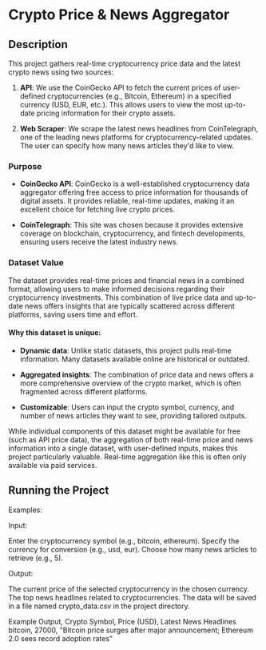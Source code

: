 # Crypto Price & News Aggregator

## Description

This project gathers real-time cryptocurrency price data and the latest crypto news using two sources:

1. **API**: We use the CoinGecko API to fetch the current prices of user-defined cryptocurrencies (e.g., Bitcoin, Ethereum) in a specified currency (USD, EUR, etc.). This allows users to view the most up-to-date pricing information for their crypto assets.
   
2. **Web Scraper**: We scrape the latest news headlines from CoinTelegraph, one of the leading news platforms for cryptocurrency-related updates. The user can specify how many news articles they'd like to view.

### Purpose

- **CoinGecko API**: CoinGecko is a well-established cryptocurrency data aggregator offering free access to price information for thousands of digital assets. It provides reliable, real-time updates, making it an excellent choice for fetching live crypto prices.
  
- **CoinTelegraph**: This site was chosen because it provides extensive coverage on blockchain, cryptocurrency, and fintech developments, ensuring users receive the latest industry news.

### Dataset Value

The dataset provides real-time prices and financial news in a combined format, allowing users to make informed decisions regarding their cryptocurrency investments. This combination of live price data and up-to-date news offers insights that are typically scattered across different platforms, saving users time and effort.

#### Why this dataset is unique:

- **Dynamic data**: Unlike static datasets, this project pulls real-time information. Many datasets available online are historical or outdated.
  
- **Aggregated insights**: The combination of price data and news offers a more comprehensive overview of the crypto market, which is often fragmented across different platforms.
  
- **Customizable**: Users can input the crypto symbol, currency, and number of news articles they want to see, providing tailored outputs.

While individual components of this dataset might be available for free (such as API price data), the aggregation of both real-time price and news information into a single dataset, with user-defined inputs, makes this project particularly valuable. Real-time aggregation like this is often only available via paid services.

## Running the Project

Examples: 

Input:

Enter the cryptocurrency symbol (e.g., bitcoin, ethereum).
Specify the currency for conversion (e.g., usd, eur).
Choose how many news articles to retrieve (e.g., 5).


Output:

The current price of the selected cryptocurrency in the chosen currency.
The top news headlines related to cryptocurrencies.
The data will be saved in a file named crypto_data.csv in the project directory.

Example Output, 
Crypto Symbol, Price (USD), Latest News Headlines
bitcoin, 27000, "Bitcoin price surges after major announcement; Ethereum 2.0 sees record adoption rates"
